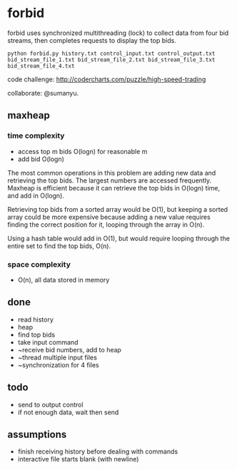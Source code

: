 forbid
======

forbid uses synchronized multithreading (lock) to collect data from four bid streams, then completes requests to display the top bids. 

`python forbid.py history.txt control_input.txt control_output.txt bid_stream_file_1.txt bid_stream_file_2.txt bid_stream_file_3.txt bid_stream_file_4.txt`

code challenge: http://codercharts.com/puzzle/high-speed-trading

collaborate: @sumanyu.

## maxheap
### time complexity
- access top m bids O(logn) for reasonable m
- add bid O(logn)

The most common operations in this problem are adding new data and retrieving the top bids. The largest numbers are accessed frequently. Maxheap is efficient because it can retrieve the top bids in O(logn) time, and add in O(logn).

Retrieving top bids from a sorted array would be O(1), but keeping a sorted array could be more expensive because adding a new value requires finding the correct position for it, looping through the array in O(n). 

Using a hash table would add in O(1), but would require looping through the entire set to find the top bids, O(n).

### space complexity
- O(n), all data stored in memory

## done
- read history
- heap
- find top bids
- take input command
- ~receive bid numbers, add to heap
- ~thread multiple input files
- ~synchronization for 4 files

## todo
- send to output control
- if not enough data, wait then send

## assumptions
- finish receiving history before dealing with commands 
- interactive file starts blank (with newline)
